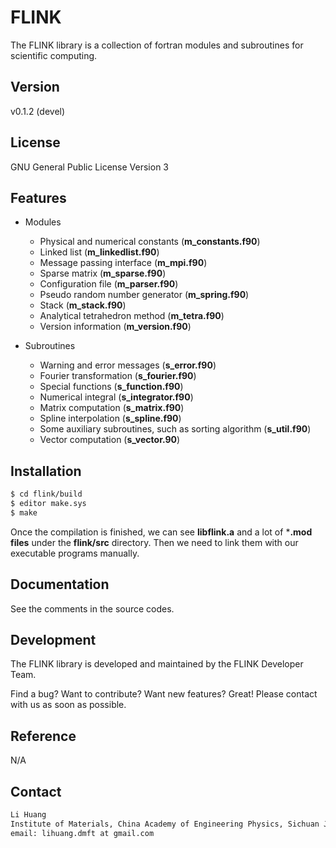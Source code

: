 # FLINK

The FLINK library is a collection of fortran modules and subroutines for scientific computing.

## Version

v0.1.2 (devel)

## License

GNU General Public License Version 3

## Features

* Modules
    * Physical and numerical constants (**m\_constants.f90**)
    * Linked list (**m\_linkedlist.f90**)
    * Message passing interface (**m\_mpi.f90**)
    * Sparse matrix (**m\_sparse.f90**)
    * Configuration file (**m\_parser.f90**)
    * Pseudo random number generator (**m\_spring.f90**)
    * Stack (**m\_stack.f90**)
    * Analytical tetrahedron method (**m\_tetra.f90**)
    * Version information (**m\_version.f90**)

* Subroutines
    * Warning and error messages (**s\_error.f90**)
    * Fourier transformation (**s\_fourier.f90**)
    * Special functions (**s\_function.f90**)
    * Numerical integral (**s\_integrator.f90**)
    * Matrix computation (**s\_matrix.f90**)
    * Spline interpolation (**s\_spline.f90**)
    * Some auxiliary subroutines, such as sorting algorithm (**s\_util.f90**)
    * Vector computation (**s\_vector.90**)

## Installation

```sh
$ cd flink/build
$ editor make.sys
$ make
```
Once the compilation is finished, we can see **libflink.a** and a lot of ***.mod files** under the **flink/src** directory. Then we need to link them with our executable programs manually.

## Documentation

See the comments in the source codes.

## Development

The FLINK library is developed and maintained by the FLINK Developer Team.

Find a bug? Want to contribute? Want new features? Great! Please contact with us as soon as possible.

## Reference

N/A

## Contact

```sh
Li Huang
Institute of Materials, China Academy of Engineering Physics, Sichuan Jiangyou, PRC
email: lihuang.dmft at gmail.com
```

